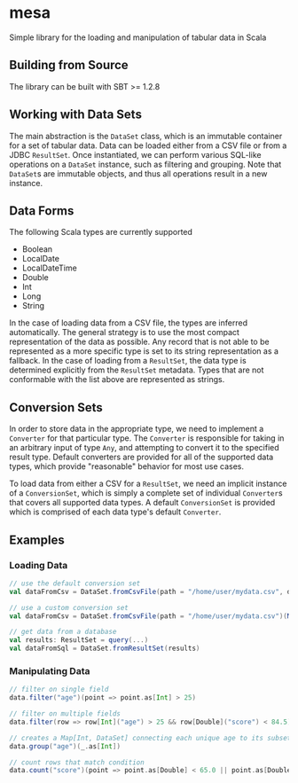 # mesa

Simple library for the loading and manipulation of tabular data in Scala

## Building from Source

The library can be built with SBT >= 1.2.8

## Working with Data Sets

The main abstraction is the `DataSet` class, which is an immutable container for a set of tabular data. Data can be loaded either
from a CSV file or from a JDBC `ResultSet`. Once instantiated, we can perform various SQL-like operations on a `DataSet` instance,
such as filtering and grouping. Note that `DataSet`s are immutable objects, and thus all operations result in a new instance.

## Data Forms

The following Scala types are currently supported

  * Boolean
  * LocalDate
  * LocalDateTime
  * Double
  * Int
  * Long
  * String

In the case of loading data from a CSV file, the types are inferred automatically. The general strategy is to use the most compact
representation of the data as possible. Any record that is not able to be represented as a more specific type is set to its string
representation as a fallback. In the case of loading from a `ResultSet`, the data type is determined explicitly from the `ResultSet`
metadata. Types that are not conformable with the list above are represented as strings.

## Conversion Sets

In order to store data in the appropriate type, we need to implement a `Converter` for that particular type. The `Converter` is
responsible for taking in an arbitrary input of type `Any`, and attempting to convert it to the specified result type. Default
converters are provided for all of the supported data types, which provide "reasonable" behavior for most use cases.

To load data from either a CSV for a `ResultSet`, we need an implicit instance of a `ConversionSet`, which is simply a complete
set of individual `Converter`s that covers all supported data types. A default `ConversionSet` is provided which is comprised of
each data type's default `Converter`.

## Examples

### Loading Data

```scala
// use the default conversion set
val dataFromCsv = DataSet.fromCsvFile(path = "/home/user/mydata.csv", delimiter = ',', header = true)

// use a custom conversion set
val dataFromCsv = DataSet.fromCsvFile(path = "/home/user/mydata.csv")(MyCustomConversionSet())

// get data from a database
val results: ResultSet = query(...)
val dataFromSql = DataSet.fromResultSet(results)
```

### Manipulating Data

```scala
// filter on single field
data.filter("age")(point => point.as[Int] > 25)

// filter on multiple fields
data.filter(row => row[Int]("age") > 25 && row[Double]("score") < 84.5)

// creates a Map[Int, DataSet] connecting each unique age to its subset of data
data.group("age")(_.as[Int])

// count rows that match condition
data.count("score")(point => point.as[Double] < 65.0 || point.as[Double] > 95.0)

```